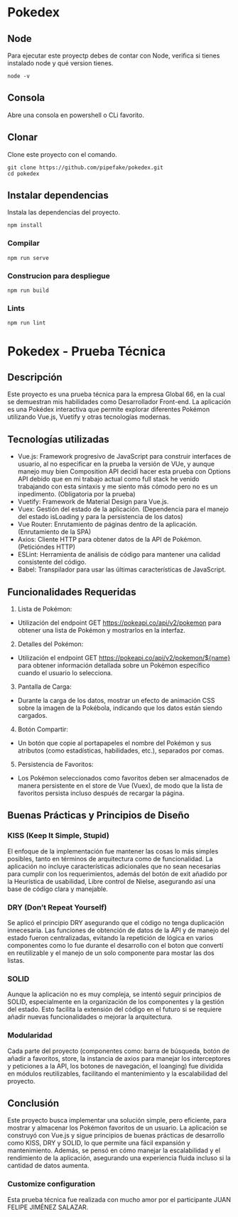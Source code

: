 # Pokedex

## Node
Para ejecutar este proyectp debes de contar con Node, verifica si tienes instalado node y qué version tienes.
```
node -v
```
## Consola
Abre una consola en powershell o CLi favorito.

## Clonar
Clone este proyecto con el comando.
```
git clone https://github.com/pipefake/pokedex.git
cd pokedex
```

## Instalar dependencias
Instala las dependencias del proyecto.
```
npm install
```

### Compilar
```
npm run serve
```

### Construcion para despliegue
```
npm run build
```

### Lints 
```
npm run lint
```

# Pokedex - Prueba Técnica

## Descripción
Este proyecto es una prueba técnica para la empresa Global 66, en la cual se demuestran mis habilidades como Desarrollador Front-end. La aplicación es una Pokédex interactiva que permite explorar diferentes Pokémon utilizando Vue.js, Vuetify y otras tecnologías modernas.

## Tecnologías utilizadas

- Vue.js: Framework progresivo de JavaScript para construir interfaces de usuario, al no especificar en la prueba la versión de VUe, y aunque manejo muy bien Composition API decidí hacer esta prueba con Options API debido que en mi trabajo actual como full stack he venido trabajando con esta sintaxis y me siento más cómodo pero no es un inpedimento. (Obligatoria por la prueba)
- Vuetify: Framework de Material Design para Vue.js. 
- Vuex: Gestión del estado de la aplicación. (Dependencia para el manejo del estado isLoading y para la persistencia de los datos)
- Vue Router: Enrutamiento de páginas dentro de la aplicación. (Enrutamiento de la SPA)
- Axios: Cliente HTTP para obtener datos de la API de Pokémon. (Peticióndes HTTP)
- ESLint: Herramienta de análisis de código para mantener una calidad consistente del código.
- Babel: Transpilador para usar las últimas características de JavaScript.

## Funcionalidades Requeridas
1. Lista de Pokémon:
- Utilización del endpoint GET https://pokeapi.co/api/v2/pokemon para obtener una lista de Pokémon y mostrarlos en la interfaz.

2. Detalles del Pokémon:
- Utilización el endpoint GET https://pokeapi.co/api/v2/pokemon/${name} para obtener información detallada sobre un Pokémon específico cuando el usuario lo selecciona.

3. Pantalla de Carga:
- Durante la carga de los datos, mostrar un efecto de animación CSS sobre la imagen de la Pokébola, indicando que los datos están siendo cargados.

4. Botón Compartir:
- Un botón que copie al portapapeles el nombre del Pokémon y sus atributos (como estadísticas, habilidades, etc.), separados por comas.

5. Persistencia de Favoritos:
- Los Pokémon seleccionados como favoritos deben ser almacenados de manera persistente en el store de Vue (Vuex), de modo que la lista de favoritos persista incluso después de recargar la página.

## Buenas Prácticas y Principios de Diseño
### KISS (Keep It Simple, Stupid)
El enfoque de la implementación fue mantener las cosas lo más simples posibles, tanto en términos de arquitectura como de funcionalidad. La aplicación no incluye características adicionales que no sean necesarias para cumplir con los requerimientos, además del botón de exit añadido por la Heurística de usabilidad, Libre control de Nielse, asegurando así una base de código clara y manejable.

### DRY (Don’t Repeat Yourself)
Se aplicó el principio DRY asegurando que el código no tenga duplicación innecesaria. Las funciones de obtención de datos de la API y de manejo del estado fueron centralizadas, evitando la repetición de lógica en varios componentes como lo fue durante el desarrollo con el boton que convertí en reutilizable y el manejo de un solo componente para mostar las dos listas.

### SOLID
Aunque la aplicación no es muy compleja, se intentó seguir principios de SOLID, especialmente en la organización de los componentes y la gestión del estado. Esto facilita la extensión del código en el futuro si se requiere añadir nuevas funcionalidades o mejorar la arquitectura.
### Modularidad
Cada parte del proyecto (componentes como: barra de búsqueda, botón de añadir a favoritos, store, la instancia de axios para manejar los interceptores y peticiones a la API, los botones de navegación, el loanging) fue dividida en módulos reutilizables, facilitando el mantenimiento y la escalabilidad del proyecto.
## Conclusión
Este proyecto busca implementar una solución simple, pero eficiente, para mostrar y almacenar los Pokémon favoritos de un usuario. La aplicación se construyó con Vue.js y sigue principios de buenas prácticas de desarrollo como KISS, DRY y SOLID, lo que permite una fácil expansión y mantenimiento. Además, se pensó en cómo manejar la escalabilidad y el rendimiento de la aplicación, asegurando una experiencia fluida incluso si la cantidad de datos aumenta.

### Customize configuration
Esta prueba técnica fue realizada con mucho amor por el participante JUAN FELIPE JIMÉNEZ SALAZAR.




